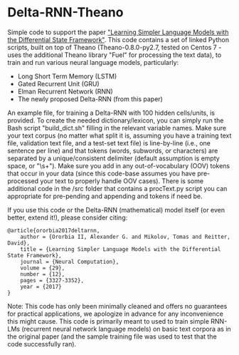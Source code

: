 # Delta-RNN-Theano

Simple code to support the paper ["Learning Simpler Language Models with the Differential State Framework"](https://direct.mit.edu/neco/article/29/12/3327/8317/Learning-Simpler-Language-Models-with-the).
This code contains a set of linked Python scripts, built on top of Theano (Theano-0.8.0-py2.7, tested on Centos 7 - uses the additional Theano library "Fuel" for processing the text data), to train and run various neural language models, particularly:
* Long Short Term Memory (LSTM)
* Gated Recurrent Unit (GRU)
* Elman Recurrent Network (RNN)
* The newly proposed Delta-RNN (from this paper)

An example file, for training a Delta-RNN with 100 hidden cells/units, is provided. To create the needed dictionary/lexicon, you can simply run the Bash script "build_dict.sh" filling in the relevant variable names. Make sure your text corpus (no matter what split it is, assuming you have a training text file, validation text file, and a test-set text file) is line-by-line (i.e., one sentence per line) and that tokens (words, subwords, or characters) are separated by a unique/consistent delimiter (default assumption is empty space, or "\\s+"). Make sure you add in any out-of-vocabulary (OOV) tokens that occur in your data (since this code-base assumes you have pre-processed your text to properly handle OOV cases).
There is some additional code in the /src folder that contains a procText.py script you can appropriate for pre-pending and appending <start> and <end> tokens if need be.
  
If you use this code or the Delta-RNN (mathematical) model itself (or even better, extend it!), please consider citing:

    @article{ororbia2017deltarnn,
        author = {Ororbia II, Alexander G. and Mikolov, Tomas and Reitter, David},
        title = {Learning Simpler Language Models with the Differential State Framework},
        journal = {Neural Computation},
        volume = {29},
        number = {12},
        pages = {3327-3352},
        year = {2017}
    }


Note: This code has only been minimally cleaned and offers no guarantees for practical applications, we apologize in advance for any inconvenience this might cause. This code is primarily meant to used to train simple RNN-LMs (recurrent neural network language models) on basic text corpora as in the original paper (and the sample training file was used to test that the code successfully ran).
